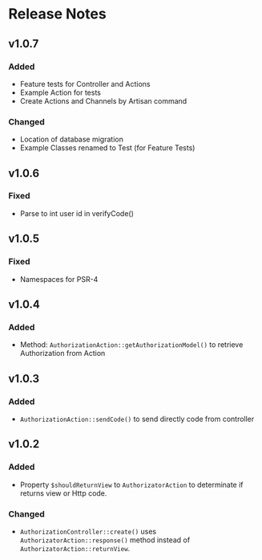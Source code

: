 # Release Notes

## v1.0.7
### Added
- Feature tests for Controller and Actions
- Example Action for tests
- Create Actions and Channels by Artisan command
### Changed
- Location of database migration
- Example Classes renamed to Test (for Feature Tests)

## v1.0.6
### Fixed
- Parse to int user id in verifyCode()

## v1.0.5
### Fixed
- Namespaces for PSR-4

## v1.0.4
### Added
- Method: `AuthorizationAction::getAuthorizationModel()` to retrieve Authorization from Action

## v1.0.3
### Added
- `AuthorizationAction::sendCode()` to send directly code from controller

## v1.0.2
### Added
- Property `$shouldReturnView` to `AuthorizatorAction` to determinate if returns view or Http code.
### Changed
- `AuthorizationController::create()` uses  `AuthorizatorAction::response()` method instead of `AuthorizatorAction::returnView`.